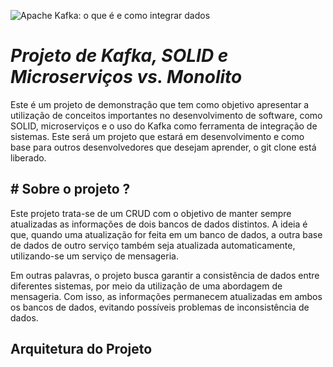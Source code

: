 ![Apache Kafka: o que é e como integrar dados](https://blog.geekhunter.com.br/wp-content/uploads/2020/09/apache-kafka.png)
# *Projeto de Kafka, SOLID e Microserviços vs. Monolito*
Este é um projeto de demonstração que tem como objetivo apresentar a utilização de conceitos importantes no desenvolvimento de software, como SOLID, microserviços e o uso do Kafka como ferramenta de integração de sistemas. Este será um projeto que estará em desenvolvimento e como base para outros desenvolvedores que desejam aprender, o git clone está liberado. 



## **# Sobre o projeto ?**

Este projeto trata-se de um CRUD com o objetivo de manter sempre atualizadas as informações de dois bancos de dados distintos. A ideia é que, quando uma atualização for feita em um banco de dados, a outra base de dados de outro serviço também seja atualizada automaticamente, utilizando-se um serviço de mensageria.

Em outras palavras, o projeto busca garantir a consistência de dados entre diferentes sistemas, por meio da utilização de uma abordagem de mensageria. Com isso, as informações permanecem atualizadas em ambos os bancos de dados, evitando possíveis problemas de inconsistência de dados.


## **Arquitetura do Projeto**
 